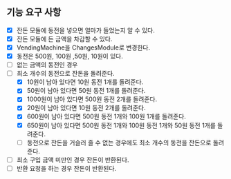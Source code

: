 ## 기능 요구 사항


- [x] 잔돈 모듈에 동전을 넣으면 얼마가 들었는지 알 수 있다.
- [x] 잔돈 모듈에 든 금액을 차감할 수 있다.
- [x] VendingMachine을 ChangesModule로 변경한다.
- [x] 동전은 500원, 100원 ,50원, 10원이 있다.
- [ ] 없는 금액의 동전인 경우
- [ ] 최소 개수의 동전으로 잔돈을 돌려준다.
    - [x] 10원이 남아 있다면 10원 동전 1개를 돌려준다.
    - [x] 50원이 남아 있다면 50원 동전 1개를 돌려준다.
    - [x] 1000원이 남아 있다면 500원 동전 2개를 돌려준다.
    - [x] 20원이 남아 있다면 10원 동전 2개를 돌려준다.
    - [x] 600원이 남아 있다면 500원 동전 1개와 100원 1개를 돌려준다.
    - [x] 650원이 남아 있다면 500원 동전 1개와 100원 동전 1개와 50원 동전 1개를 돌려준다.
    - [ ] 동전으로 잔돈을 거슬러 줄 수 없는 경우에도 최소 개수의 동전을 잔돈으로 돌려준다.
- [ ] 최소 구입 금액 미만인 경우 잔돈이 반환된다.
- [ ] 반환 요청을 하는 경우 잔돈이 반환된다.